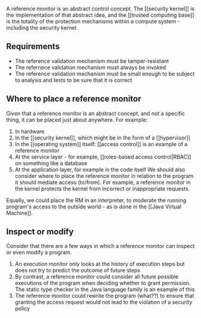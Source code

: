 A reference monitor is an abstract control concept. The [[security kernel]] is the implementation of that abstract idea, and the [[trusted computing base]] is the totality of the protection mechanisms within a compute system - including the security kernel.

## Requirements
- The reference validation mechanism must be tamper-resistant
- The refernece validation mechanism must always be invoked
- The reference validation mechanism must be small enough to be subject to analysis and tests to be sure that it is correct

## Where to place a reference monitor
Given that a reference monitor is an abstract concept, and not a specific thing, it can be placed just about anywhere. For example:
1. In hardware
2. In the [[security kernel]], which might be in the form of a [[hypervisor]]
3. In the [[operating system]] itself: [[access control]] is an example of a reference monitor
4. At the service layer - for example, [[roles-based access control|RBAC]] on something like a database
5. At the application layer, for example in the code itself
We should also consider where to place the reference monitor in relation to the program it should mediate access (to/from). For example, a reference monitor in the kernel protects the kernel from incorrect or inappropriate requests. 

Equally, we could place the RM in an interpreter, to moderate the running program's access to the outside world - as is done in the [[Java Virtual Machine]]. 

## Inspect or modify
Consider that there are a few ways in which a reference monitor can inspect or even modify a program.
1. An execution monitor only looks at the history of execution steps but does not try to predict the outcome of future steps
2. By contrast, a reference monitor could consider all future possible executions of the program when deciding whether to grant permission. The static type checker in the Java language family is an example of this
3. The reference monitor could rewrite the program (what??) to ensure that granting the access request would not lead to the violation of a security policy